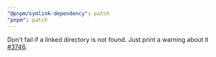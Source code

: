 ```yaml
---
"@pnpm/symlink-dependency": patch
"pnpm": patch
---
```


Don't fail if a linked directory is not found. Just print a warning about it [#3746](https://github.com/pnpm/pnpm/issues/3746).
